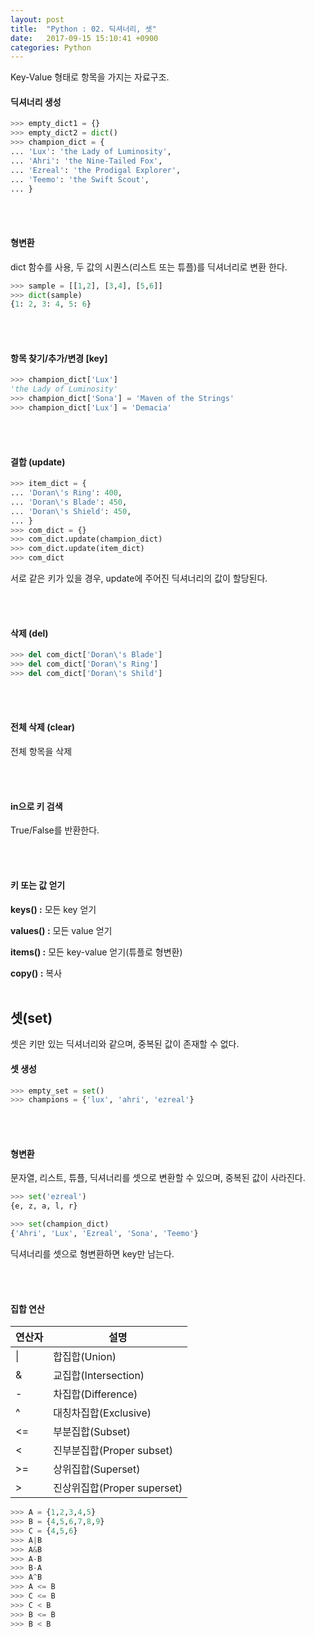 ```yaml
---
layout: post
title:  "Python : 02. 딕셔너리, 셋"
date:   2017-09-15 15:10:41 +0900
categories: Python
---
```



Key-Value 형태로 항목을 가지는 자료구조.

#### 딕셔너리 생성

```python
>>> empty_dict1 = {}
>>> empty_dict2 = dict()
>>> champion_dict = {
... 'Lux': 'the Lady of Luminosity',
... 'Ahri': 'the Nine-Tailed Fox',
... 'Ezreal': 'the Prodigal Explorer',
... 'Teemo': 'the Swift Scout',
... }
```

<br><br>

#### 형변환

dict 함수를 사용, 두 값의 시퀀스(리스트 또는 튜플)를 딕셔너리로 변환 한다.

```python
>>> sample = [[1,2], [3,4], [5,6]]
>>> dict(sample)
{1: 2, 3: 4, 5: 6}
```
<br><br>
#### 항목 찾기/추가/변경 [key]

```python
>>> champion_dict['Lux']
'the Lady of Luminosity'
>>> champion_dict['Sona'] = 'Maven of the Strings'
>>> champion_dict['Lux'] = 'Demacia'

```

<br><br>

#### 결합 (update)

```python
>>> item_dict = {
... 'Doran\'s Ring': 400,
... 'Doran\'s Blade': 450,
... 'Doran\'s Shield': 450,
... }
>>> com_dict = {}
>>> com_dict.update(champion_dict)
>>> com_dict.update(item_dict)
>>> com_dict
```

서로 같은 키가 있을 경우, update에 주어진 딕셔너리의 값이 할당된다.

<br><br>

#### 삭제 (del)

```python
>>> del com_dict['Doran\'s Blade']
>>> del com_dict['Doran\'s Ring']
>>> del com_dict['Doran\'s Shild']
```

<br><br>
#### 전체 삭제 (clear)
전체 항목을 삭제

<br><br>
#### in으로 키 검색
True/False를 반환한다.

<br><br>
#### 키 또는 값 얻기
**keys() :**
모든 key 얻기

**values() :**
모든 value 얻기

**items() :**
모든 key-value 얻기(튜플로 형변환)

**copy() :**
복사
<br><br>

## 셋(set)
셋은 키만 있는 딕셔너리와 같으며, 중복된 값이 존재할 수 없다.

#### 셋 생성

```python
>>> empty_set = set()
>>> champions = {'lux', 'ahri', 'ezreal'}
```

<br><br>
#### 형변환
문자열, 리스트, 튜플, 딕셔너리를 셋으로 변환할 수 있으며, 중복된 값이 사라진다.

```python
>>> set('ezreal')
{e, z, a, l, r}
```

```python
>>> set(champion_dict)
{'Ahri', 'Lux', 'Ezreal', 'Sona', 'Teemo'}
```
딕셔너리를 셋으로 형변환하면 key만 남는다.

<br><br>

#### 집합 연산

| 연산자  | 설명  |
|---    |---   |
| \|  | 합집합(Union)  |
| &  | 교집합(Intersection)  |
|  - | 차집합(Difference)  |
|  ^ | 대칭차집합(Exclusive)  |
|  <= | 부분집합(Subset)  |
|  < |  진부분집합(Proper subset) |
|  >= | 상위집합(Superset)  |
|  > |  진상위집합(Proper superset) |

```python
>>> A = {1,2,3,4,5}
>>> B = {4,5,6,7,8,9}
>>> C = {4,5,6}
>>> A|B
>>> A&B
>>> A-B
>>> B-A
>>> A^B
>>> A <= B
>>> C <= B
>>> C < B
>>> B <= B
>>> B < B
```
